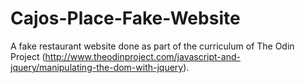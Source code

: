# Cajos-Place-Fake-Website

A fake restaurant website done as part of the curriculum of The Odin Project (http://www.theodinproject.com/javascript-and-jquery/manipulating-the-dom-with-jquery).  

